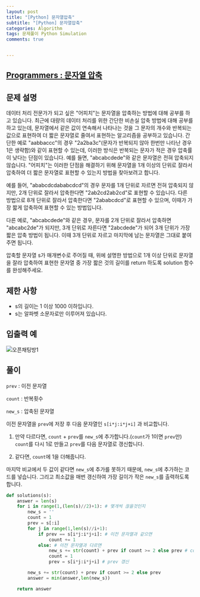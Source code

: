 ```yaml
---
layout: post
title: "[Python] 문자열압축"
subtitle: "[Python] 문자열압축"
categories: Algorithm
tags: 문제풀이 Python Simulation
comments: true


---
```

## [Programmers : 문자열 압축](https://programmers.co.kr/learn/courses/30/lessons/60057)

## 문제 설명

데이터 처리 전문가가 되고 싶은 "어피치"는 문자열을 압축하는 방법에 대해 공부를 하고 있습니다. 최근에 대량의 데이터 처리를 위한 간단한 비손실 압축 방법에 대해 공부를 하고 있는데, 문자열에서 같은 값이 연속해서 나타나는 것을 그 문자의 개수와 반복되는 값으로 표현하여 더 짧은 문자열로 줄여서 표현하는 알고리즘을 공부하고 있습니다.
간단한 예로 "aabbaccc"의 경우 "2a2ba3c"(문자가 반복되지 않아 한번만 나타난 경우 1은 생략함)와 같이 표현할 수 있는데, 이러한 방식은 반복되는 문자가 적은 경우 압축률이 낮다는 단점이 있습니다. 예를 들면, "abcabcdede"와 같은 문자열은 전혀 압축되지 않습니다. "어피치"는 이러한 단점을 해결하기 위해 문자열을 1개 이상의 단위로 잘라서 압축하여 더 짧은 문자열로 표현할 수 있는지 방법을 찾아보려고 합니다.

예를 들어, "ababcdcdababcdcd"의 경우 문자를 1개 단위로 자르면 전혀 압축되지 않지만, 2개 단위로 잘라서 압축한다면 "2ab2cd2ab2cd"로 표현할 수 있습니다. 다른 방법으로 8개 단위로 잘라서 압축한다면 "2ababcdcd"로 표현할 수 있으며, 이때가 가장 짧게 압축하여 표현할 수 있는 방법입니다.

다른 예로, "abcabcdede"와 같은 경우, 문자를 2개 단위로 잘라서 압축하면 "abcabc2de"가 되지만, 3개 단위로 자른다면 "2abcdede"가 되어 3개 단위가 가장 짧은 압축 방법이 됩니다. 이때 3개 단위로 자르고 마지막에 남는 문자열은 그대로 붙여주면 됩니다.

압축할 문자열 s가 매개변수로 주어질 때, 위에 설명한 방법으로 1개 이상 단위로 문자열을 잘라 압축하여 표현한 문자열 중 가장 짧은 것의 길이를 return 하도록 solution 함수를 완성해주세요.

## 제한 사항
- s의 길이는 1 이상 1000 이하입니다.
- s는 알파벳 소문자로만 이루어져 있습니다.

## 입출력 예
![오픈채팅방1](https://yunsikus.github.io/assets/img/post_img/문자열압축1.jpg)

## 풀이
`prev` : 이전 문자열

`count` : 반복횟수

`new_s` : 압축된 문자열

이전 문자열을 `prev`에 저장 후 다음 문자열인 `s[i*j:i*j+i]` 과 비교합니다.

1) 만약 다르다면, `count` + `prev`를 `new_s`에 추가합니다.(`count`가 1이면 `prev`만) `count`를 다시 1로 만들고 `prev`를 다음 문자열로 갱신합니다.

2) 같다면, `count`에 1을 더해줍니다.

마지막 비교에서 두 값이 같다면 `new_s`에 추가를 못하기 때문에, `new_s`에 추가하는 코드를 넣습니다. 그리고 최소값을 매번 갱신하여 가장 길이가 작은 `new_s`를 출력하도록 합니다.


```python
def solutions(s):
    answer = len(s)
    for i in range(1,(len(s)//2)+1): # 몇개씩 끊을것인지
        new_s = ''
        count = 1
        prev = s[:i]
        for j in range(1,len(s)//i+1):
            if prev == s[i*j:i*j+i]: # 이전 문자열과 같으면
                count += 1
            else: # 이전 문자열과 다르면
                new_s += str(count) + prev if count >= 2 else prev # count + prev를 new_s에 추가(count가 1이면 prev만)
                count = 1   
                prev = s[i*j:i*j+i] # prev 갱신

        new_s += str(count) + prev if count >= 2 else prev
        answer = min(answer,len(new_s))

    return answer
```
